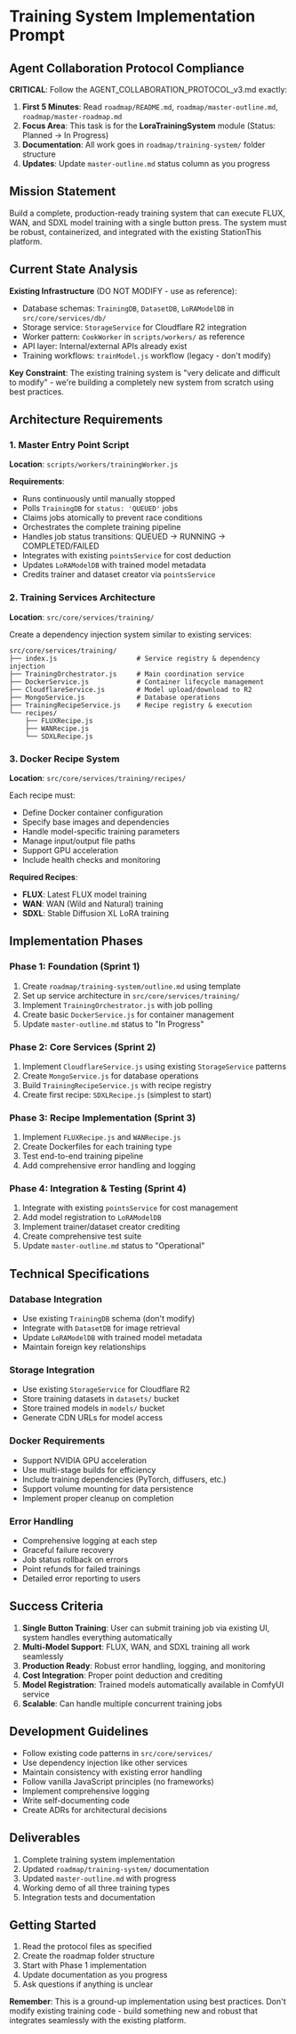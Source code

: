 # Training System Implementation Prompt

## Agent Collaboration Protocol Compliance

**CRITICAL**: Follow the AGENT_COLLABORATION_PROTOCOL_v3.md exactly:

1. **First 5 Minutes**: Read `roadmap/README.md`, `roadmap/master-outline.md`, `roadmap/master-roadmap.md`
2. **Focus Area**: This task is for the **LoraTrainingSystem** module (Status: Planned → In Progress)
3. **Documentation**: All work goes in `roadmap/training-system/` folder structure
4. **Updates**: Update `master-outline.md` status column as you progress

## Mission Statement

Build a complete, production-ready training system that can execute FLUX, WAN, and SDXL model training with a single button press. The system must be robust, containerized, and integrated with the existing StationThis platform.

## Current State Analysis

**Existing Infrastructure** (DO NOT MODIFY - use as reference):
- Database schemas: `TrainingDB`, `DatasetDB`, `LoRAModelDB` in `src/core/services/db/`
- Storage service: `StorageService` for Cloudflare R2 integration
- Worker pattern: `CookWorker` in `scripts/workers/` as reference
- API layer: Internal/external APIs already exist
- Training workflows: `trainModel.js` workflow (legacy - don't modify)

**Key Constraint**: The existing training system is "very delicate and difficult to modify" - we're building a completely new system from scratch using best practices.

## Architecture Requirements

### 1. Master Entry Point Script
**Location**: `scripts/workers/trainingWorker.js`

**Requirements**:
- Runs continuously until manually stopped
- Polls `TrainingDB` for `status: 'QUEUED'` jobs
- Claims jobs atomically to prevent race conditions
- Orchestrates the complete training pipeline
- Handles job status transitions: QUEUED → RUNNING → COMPLETED/FAILED
- Integrates with existing `pointsService` for cost deduction
- Updates `LoRAModelDB` with trained model metadata
- Credits trainer and dataset creator via `pointsService`

### 2. Training Services Architecture
**Location**: `src/core/services/training/`

Create a dependency injection system similar to existing services:

```
src/core/services/training/
├── index.js                    # Service registry & dependency injection
├── TrainingOrchestrator.js     # Main coordination service
├── DockerService.js            # Container lifecycle management
├── CloudflareService.js        # Model upload/download to R2
├── MongoService.js             # Database operations
├── TrainingRecipeService.js    # Recipe registry & execution
└── recipes/
    ├── FLUXRecipe.js
    ├── WANRecipe.js
    └── SDXLRecipe.js
```

### 3. Docker Recipe System
**Location**: `src/core/services/training/recipes/`

Each recipe must:
- Define Docker container configuration
- Specify base images and dependencies
- Handle model-specific training parameters
- Manage input/output file paths
- Support GPU acceleration
- Include health checks and monitoring

**Required Recipes**:
- **FLUX**: Latest FLUX model training
- **WAN**: WAN (Wild and Natural) training
- **SDXL**: Stable Diffusion XL LoRA training

## Implementation Phases

### Phase 1: Foundation (Sprint 1)
1. Create `roadmap/training-system/outline.md` using template
2. Set up service architecture in `src/core/services/training/`
3. Implement `TrainingOrchestrator.js` with job polling
4. Create basic `DockerService.js` for container management
5. Update `master-outline.md` status to "In Progress"

### Phase 2: Core Services (Sprint 2)
1. Implement `CloudflareService.js` using existing `StorageService` patterns
2. Create `MongoService.js` for database operations
3. Build `TrainingRecipeService.js` with recipe registry
4. Create first recipe: `SDXLRecipe.js` (simplest to start)

### Phase 3: Recipe Implementation (Sprint 3)
1. Implement `FLUXRecipe.js` and `WANRecipe.js`
2. Create Dockerfiles for each training type
3. Test end-to-end training pipeline
4. Add comprehensive error handling and logging

### Phase 4: Integration & Testing (Sprint 4)
1. Integrate with existing `pointsService` for cost management
2. Add model registration to `LoRAModelDB`
3. Implement trainer/dataset creator crediting
4. Create comprehensive test suite
5. Update `master-outline.md` status to "Operational"

## Technical Specifications

### Database Integration
- Use existing `TrainingDB` schema (don't modify)
- Integrate with `DatasetDB` for image retrieval
- Update `LoRAModelDB` with trained model metadata
- Maintain foreign key relationships

### Storage Integration
- Use existing `StorageService` for Cloudflare R2
- Store training datasets in `datasets/` bucket
- Store trained models in `models/` bucket
- Generate CDN URLs for model access

### Docker Requirements
- Support NVIDIA GPU acceleration
- Use multi-stage builds for efficiency
- Include training dependencies (PyTorch, diffusers, etc.)
- Support volume mounting for data persistence
- Implement proper cleanup on completion

### Error Handling
- Comprehensive logging at each step
- Graceful failure recovery
- Job status rollback on errors
- Point refunds for failed trainings
- Detailed error reporting to users

## Success Criteria

1. **Single Button Training**: User can submit training job via existing UI, system handles everything automatically
2. **Multi-Model Support**: FLUX, WAN, and SDXL training all work seamlessly
3. **Production Ready**: Robust error handling, logging, and monitoring
4. **Cost Integration**: Proper point deduction and crediting
5. **Model Registration**: Trained models automatically available in ComfyUI service
6. **Scalable**: Can handle multiple concurrent training jobs

## Development Guidelines

- Follow existing code patterns in `src/core/services/`
- Use dependency injection like other services
- Maintain consistency with existing error handling
- Follow vanilla JavaScript principles (no frameworks)
- Implement comprehensive logging
- Write self-documenting code
- Create ADRs for architectural decisions

## Deliverables

1. Complete training system implementation
2. Updated `roadmap/training-system/` documentation
3. Updated `master-outline.md` with progress
4. Working demo of all three training types
5. Integration tests and documentation

## Getting Started

1. Read the protocol files as specified
2. Create the roadmap folder structure
3. Start with Phase 1 implementation
4. Update documentation as you progress
5. Ask questions if anything is unclear

**Remember**: This is a ground-up implementation using best practices. Don't modify existing training code - build something new and robust that integrates seamlessly with the existing platform.
